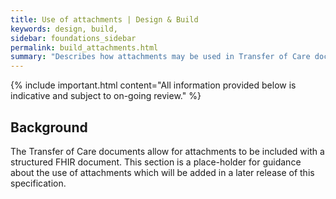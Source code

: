 ```yaml
---
title: Use of attachments | Design & Build 
keywords: design, build,																																					tags: tags: [design]
sidebar: foundations_sidebar
permalink: build_attachments.html
summary: "Describes how attachments may be used in Transfer of Care documents"
---
```


{% include important.html content="All information provided below is indicative and subject to on-going review." %}

## Background ##

The Transfer of Care documents allow for attachments to be included with a structured FHIR document. This section is a place-holder for guidance about the use of attachments which will be added in a later release of this specification.








